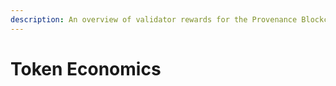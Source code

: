 ```yaml
---
description: An overview of validator rewards for the Provenance Blockchain
---
```


# Token Economics

